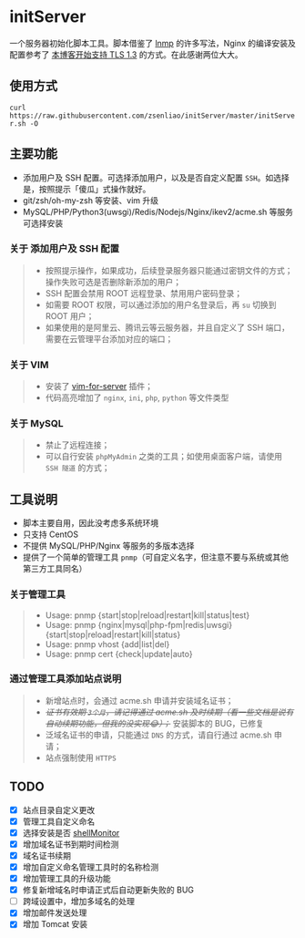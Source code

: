# initServer
一个服务器初始化脚本工具。脚本借鉴了 [lnmp](https://github.com/licess/lnmp) 的许多写法，Nginx 的编译安装及配置参考了 [本博客开始支持 TLS 1.3](https://imququ.com/post/enable-tls-1-3.html) 的方式。在此感谢两位大大。

## 使用方式

`curl https://raw.githubusercontent.com/zsenliao/initServer/master/initServer.sh -O`

## 主要功能

* 添加用户及 SSH 配置。可选择添加用户，以及是否自定义配置 `SSH`。如选择是，按照提示「傻瓜」式操作就好。
* git/zsh/oh-my-zsh 等安装、vim 升级
* MySQL/PHP/Python3(uwsgi)/Redis/Nodejs/Nginx/ikev2/acme.sh 等服务可选择安装

### 关于 添加用户及 SSH 配置

> * 按照提示操作，如果成功，后续登录服务器只能通过密钥文件的方式；操作失败可选是否删除新添加的用户；
> * SSH 配置会禁用 ROOT 远程登录、禁用用户密码登录；
> * 如需要 ROOT 权限，可以通过添加的用户名登录后，再 `su` 切换到 ROOT 用户；
> * 如果使用的是阿里云、腾讯云等云服务器，并且自定义了 SSH 端口，需要在云管理平台添加对应的端口；

### 关于 VIM

> * 安装了 [vim-for-server](https://github.com/wklken/vim-for-server) 插件；
> * 代码高亮增加了 `nginx`, `ini`, `php`, `python` 等文件类型

### 关于 MySQL

> * 禁止了远程连接；
> * 可以自行安装 `phpMyAdmin` 之类的工具；如使用桌面客户端，请使用 `SSH 隧道` 的方式；

## 工具说明

* 脚本主要自用，因此没考虑多系统环境
* 只支持 CentOS
* 不提供 MySQL/PHP/Nginx 等服务的多版本选择
* 提供了一个简单的管理工具 `pnmp`（可自定义名字，但注意不要与系统或其他第三方工具同名）

### 关于管理工具

> * Usage: pnmp {start|stop|reload|restart|kill|status|test}
> * Usage: pnmp {nginx|mysql|php-fpm|redis|uwsgi} {start|stop|reload|restart|kill|status}
> * Usage: pnmp vhost {add|list|del}
> * Usage: pnmp cert {check|update|auto}

### 通过管理工具添加站点说明

> * 新增站点时，会通过 acme.sh 申请并安装域名证书；
> * _~~证书有效期 `3个月`，请记得通过 acme.sh 及时续期（看一些文档是说有自动续期功能，但我的没实现😂）；~~_ 安装脚本的 BUG，已修复
> * 泛域名证书的申请，只能通过 `DNS` 的方式，请自行通过 acme.sh 申请；
> * 站点强制使用 `HTTPS`

## TODO
* [x] 站点目录自定义更改
* [x] 管理工具自定义命名
* [x] 选择安装是否 [shellMonitor](https://github.com/zsenliao/shellMonitor)
* [x] 增加域名证书到期时间检测
* [x] 域名证书续期
* [x] 增加自定义命名管理工具时的名称检测
* [x] 增加管理工具的升级功能
* [x] 修复新增域名时申请正式后自动更新失败的 BUG
* [ ] 跨域设置中，增加多域名的处理
* [x] 增加邮件发送处理
* [x] 增加 Tomcat 安装